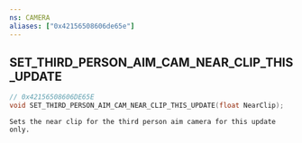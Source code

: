```yaml
---
ns: CAMERA
aliases: ["0x42156508606de65e"]
---
```

## SET_THIRD_PERSON_AIM_CAM_NEAR_CLIP_THIS_UPDATE

```c
// 0x42156508606DE65E
void SET_THIRD_PERSON_AIM_CAM_NEAR_CLIP_THIS_UPDATE(float NearClip);
```

```
Sets the near clip for the third person aim camera for this update only.
```
